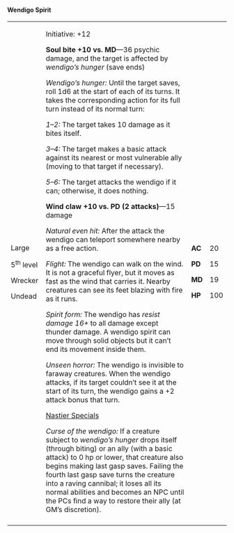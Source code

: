 #### Wendigo Spirit

<table>
<colgroup>
<col style="width: 16%" />
<col style="width: 71%" />
<col style="width: 5%" />
<col style="width: 6%" />
</colgroup>
<tbody>
<tr class="odd">
<td><p>Large</p>
<p>5<sup>th</sup> level</p>
<p>Wrecker</p>
<p>Undead</p></td>
<td><p>Initiative: +12</p>
<p><strong>Soul bite +10 vs. MD</strong>—36 psychic damage, and the
target is affected by <em>wendigo’s hunger</em> (save ends)</p>
<p><em>Wendigo’s hunger:</em> Until the target saves, roll 1d6 at the
start of each of its turns. It takes the corresponding action for its
full turn instead of its normal turn:</p>
<p><em>1–2:</em> The target takes 10 damage as it bites itself.</p>
<p><em>3–4:</em> The target makes a basic attack against its nearest or
most vulnerable ally (moving to that target if necessary).</p>
<p><em>5–6:</em> The target attacks the wendigo if it can; otherwise, it
does nothing.</p>
<p><strong>Wind claw +10 vs. PD (2 attacks)</strong>—15 damage</p>
<p><em>Natural even hit:</em> After the attack the wendigo can teleport
somewhere nearby as a free action.</p>
<p><em>Flight:</em> The wendigo can walk on the wind. It is not a
graceful flyer, but it moves as fast as the wind that carries it. Nearby
creatures can see its feet blazing with fire as it runs.</p>
<p><em>Spirit form:</em> The wendigo has <em>resist damage 16+</em> to
all damage except thunder damage. A wendigo spirit can move through
solid objects but it can’t end its movement inside them.</p>
<p><em>Unseen horror:</em> The wendigo is invisible to faraway
creatures. When the wendigo attacks, if its target couldn’t see it at
the start of its turn, the wendigo gains a +2 attack bonus that
turn.</p>
<p><u>Nastier Specials</u></p>
<p><em>Curse of the wendigo:</em> If a creature subject to <em>wendigo’s
hunger</em> drops itself (through biting) or an ally (with a basic
attack) to 0 hp or lower, that creature also begins making last gasp
saves. Failing the fourth last gasp save turns the creature into a
raving cannibal; it loses all its normal abilities and becomes an NPC
until the PCs find a way to restore their ally (at GM’s
discretion).</p></td>
<td><p><strong>AC</strong></p>
<p><strong>PD</strong></p>
<p><strong>MD</strong></p>
<p><strong>HP</strong></p></td>
<td><p>20</p>
<p>15</p>
<p>19</p>
<p>100</p></td>
</tr>
<tr class="even">
<td></td>
<td></td>
<td></td>
<td></td>
</tr>
</tbody>
</table>